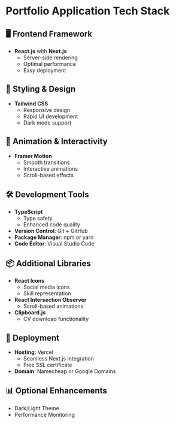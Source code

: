 # Portfolio Application Tech Stack

## 🖥️ Frontend Framework
- **React.js** with **Next.js**
  - Server-side rendering
  - Optimal performance
  - Easy deployment

## 🎨 Styling & Design
- **Tailwind CSS**
  - Responsive design
  - Rapid UI development
  - Dark mode support

## 🌈 Animation & Interactivity
- **Framer Motion**
  - Smooth transitions
  - Interactive animations
  - Scroll-based effects

## 🛠️ Development Tools
- **TypeScript**
  - Type safety
  - Enhanced code quality
- **Version Control**: Git + GitHub
- **Package Manager**: npm or yarn
- **Code Editor**: Visual Studio Code

## 📦 Additional Libraries
- **React Icons**
  - Social media icons
  - Skill representation
- **React Intersection Observer**
  - Scroll-based animations
- **Clipboard.js**
  - CV download functionality

## 🚀 Deployment
- **Hosting**: Vercel
  - Seamless Next.js integration
  - Free SSL certificate
- **Domain**: Namecheap or Google Domains

## 📊 Optional Enhancements
- Dark/Light Theme
- Performance Monitoring